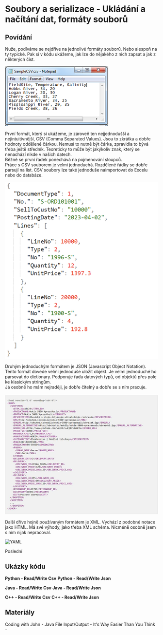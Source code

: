 Soubory a serializace - Ukládání a načítání dat, formáty souborů
===

Povídání
---

Nuže, podíváme se nejdříve na jednolivé formáty souborů. Nebo alespoň na ty typické. Pak si v kódu ukážeme, jak lze do nějakého z nich zapsat a jak z některých číst.           

![CSV](csv.PNG)

První formát, který si ukážeme, je zároveň ten nejjednodušší a nejintuitivnější, CSV (Comma Separated Values). Jsou to zkrátka a dobře hodnoty oddělené čárkou. Nemusí to nutně být čárka, zpravidla to bývá třeba ještě středník. Teoreticky to může být jakýkoliv znak, který se nenachází nikde v našich datech.             
Běžně se první řádek ponechává na pojmenování sloupců.              
Práce s CSV souborem je velmi jednoduchá. Rozdělené řádky se dobře parsují na list. CSV soubory lze také jednoduše naimportovat do Excelu nebo do databáze.

![JSON](json.png)

Druhým jednoduchým formátem je JSON (Javascript Object Notation). Tento formát dovede velmi jednoduše uložit objekt. Je velmi jednoduché ho parsovat do dictionary. Podporuje řadu datových typů, od objektů přes pole ke klasickým stringům.               
Já osobně ho mám nejraději, je dobře čitelný a dobře se s ním pracuje.

![XML](xml.jpg)

Další dříve hojně používaným formátem je XML. Vychází z podobné notace jako HTML. Má své výhody, jako třeba XML schéma. Nicméně osobně jsem s ním nijak nepracoval.

![YAML](yaml)

Poslední

Ukázky kódu
---

**Python - Read/Write Csv**
**Python - Read/Write Json**

**Java - Read/Write Csv**
**Java - Read/Write Json**

**C++ - Read/Write Csv**
**C++ - Read/Write Json**

Materiály
---

Coding with John - Java File Input/Output - It's Way Easier Than You Think - 